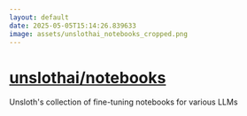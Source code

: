 ```yaml
---
layout: default
date: 2025-05-05T15:14:26.839633
image: assets/unslothai_notebooks_cropped.png
---
```


# [unslothai/notebooks](https://github.com/unslothai/notebooks)

Unsloth's collection of fine-tuning notebooks for various LLMs
